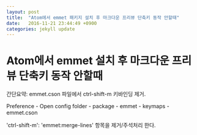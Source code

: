 ```yaml
---
layout: post
title:  "Atom에서 emmet 패키지 설치 후 마크다운 프리뷰 단축키 동작 안할때"
date:   2016-11-21 23:44:49 +0900
categories: jekyll update
---
```

# Atom에서 emmet 설치 후 마크다운 프리뷰 단축키 동작 안할때
간단요약: emmet.cson 파일에서 ctrl-shift-m 키바인딩 제거.

Preference - Open config folder - package - emmet - keymaps - emmet.cson

'ctrl-shift-m': 'emmet:merge-lines'
항목을 제거/주석처리 한다.
